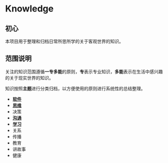 # Knowledge

## 初心

本项目用于整理和归档日常所思所学的关于客观世界的知识。

## 范围说明

关注的知识范围遵循**一专多能**的原则，**专**表示专业知识，**多能**表示在生活中感兴趣的关于现实世界的知识。

知识按照**主题**进行分类归档，以方便使用的原则进行系统性的总结整理。

- [**软件**](https://github.com/anchem/Knowledge/blob/main/software/main.md)
- [**思维**](https://github.com/anchem/Knowledge/blob/main/thoughts/main.md)
- 决策
- [**沟通**](https://github.com/anchem/Knowledge/blob/main/communication/main.md)
- [**学习**](https://github.com/anchem/Knowledge/blob/main/learning/main.md)
- 关系
- 传播
- 教育
- 讲故事
- 健康
